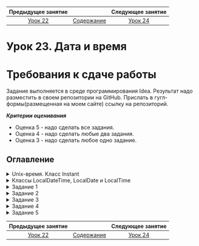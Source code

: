    Предыдущее занятие   |         &nbsp;          |   Следующее занятие    
:----------------------:|:-----------------------:|:----------------------:
 [Урок 22](LESSON22.MD) | [Содержание](../README.MD) | [Урок 24](LESSON24.MD)

# Урок 23. Дата и время

# Требования к сдаче работы

Задание выполняется в среде программирования Idea. Результат надо разместить в своем репозитории на GitHub.
Прислать в гугл-формы(размещенная на моем сайте) ссылку на репозиторий.

***Критерии оценивания***

* Оценка 5 - надо сделать все задания.
* Оценка 4 - надо сделать любые два задания.
* Оценка 3 - надо сделать любое одно задание.

## Оглавление

<details>

<summary>Unix-время. Класс Instant</summary>

## Unix-время. Класс Instant

В этой теме мы расскажем о том, как Java взаимодействует с временем внутри кода. 
Вам пригодятся эти знания для корректной работы программы в самых разных случаях:
* например, будильник, поставленный на 8:00, не должен прозвенеть в 5:00 — этого не случится, 
если время в приложении будет совпадать с временем пользователя;
* или доступное время доставки на сайте должно быть идентично значениям, хранящимся на сервере,
— для этого необходимо настроить синхронизацию времени между разными сервисами;
* а видеоконференция, запланированная на 10:30 по московскому времени,
в Перми начнётся вовремя — в 12:30, если ваша программа умеет учитывать часовые пояса.


### Unix-эпоха
В Java время хранится в виде целого числа — количества **миллисекунд**, прошедших с 0 часов
**0 минут 0 секунд 1 января 1970 года**. Такая точка отсчёта была выбрана 
разработчиками операционной системы `Unix`, «бабушки» большинства современных систем.
Почему именно этот день? Всё просто: на тот момент это была ближайшая круглая дата.

Точку начала, 0 часов 0 минут 0 секунд 1 января 1970 года, 
называют **Unix Epoch** (англ. «Unix-эпоха»), 
а саму систему представления времени — **Unix time** (англ. «Unix-время»).

![img.png](img.png)

Существует несколько стандартов измерения и записи времени. 
Вот два основных:
* **GMT** (англ. _Greenwich Mean Time_, «среднее время по гринвичскому меридиану») — момент, 
когда солнце находится в своей наивысшей точке точно над лондонским районом Гринвич, 
соответствует 12:00 дня GMT. 
Но так как вращение Земли неравномерно, то, согласно GMT, в каком-то году секунды будут 
«длиннее», в каком-то — наоборот, «короче». Этот стандарт времени принимался до 
1972 года.
* **UTC** (англ. _Coordinated Universal Time_, «всемирное координированное время») 
пришёл на смену гринвичскому среднему времени. В стандарте UTC все секунды постоянны
и отсчитываются с помощью специальных атомных часов.
В зависимости от местоположения и зимнего/летнего времени (если оно есть) к 
UTC добавляют или убавляют дополнительное время — это называется 
**смещением относительно UTC**. Например, время в Москве смещено на +3 часа относительно UTC, 
что обозначается как UTC+3.
> 💡 Unix-время соответствует времени UTC без какого-либо смещения — 
> его ещё иногда обозначают как UTC0.
 
Любой момент в системе Unix-времени представлен в виде целого числа — это количество миллисекунд от эпохи Unix. Например, 
1609416000000. Давайте посчитаем, что это за дата в конкретном часовом поясе. 
Допустим, в Москве. Для этого нужно:
* Посчитать, сколько в этом числе миллисекунд содержится полных дней, часов, минут и секунд, — 
18627 дней, 12 часов, 0 минут.
* Прибавить полученные значения к Unix-эпохе (
00:00:00 01.01.1970), получится дата и время в UTC0 — 12:00 31 декабря 2020 года.
* Добавить ещё 3 часа (смещение московского времени: UTC+3). Получим указанный момент Unix-времени, пересчитанный на московское время, —
15:00 31 декабря 2020 года.

Количество времени в миллисекундах от Unix-эпохи ещё называют **timestamp** (англ. «_метка времени_»). 
Метки времени — универсальный и общепринятый способ описания момента во времени в виде целого 
числа. Такое представление удобно и практично для передачи по сети или хранения в базе данных. 

Например, банки могут обрабатывать тысячи транзакций в секунду — и для каждой нужно сохранить 
точное время её открытия и закрытия. Если с каждой транзакцией передавать 
отдельными полями часы, минуты, секунды, миллисекунды, год, месяц, день, 
часовой пояс — это сильно увеличит объём данных. 
Эффективнее использовать метки времени: временная зона жёстко задана как UTC0, 
дата отсчёта известна, поэтому всё, что нужно передать, — 
это количество миллисекунд, прошедших с Unix-эпохи до возникновения события 
(например, исполнения транзакции). 


### Класс Instant и его методы

В Java есть класс, который представляет метки времени, — `Instant` (англ. «мгновение»). 
Он хранит не только количество миллисекунд от эпохи Unix, но и количество наносекунд(1 миллисекунда = 1 000 000 наносекунд.). 

`Instant` предоставляет много удобных статических методов.

#### Метод now()

Чтобы получить текущую метку времени, можно воспользоваться методом `now()`:

```java
Instant currentTimestamp = Instant.now(); 
```

В момент вызова метода `now()` создаётся экземпляр класса `Instant`, 
в котором будет храниться количество милли- и наносекунд Unix-времени. 

#### Метод toString()
Если у экземпляра `Instant` вызвать метод `toString()` (например, передав экземпляр
в System.out.println()), то дата и время будут выведены в формате
ISO 8601: год-месяц-деньTчасы:минуты:секундыZ. Например, 
12:45:50.123456 23 ноября 2021 года будет выглядеть как 2021-11-23T12:45:50.123456Z:

```java
import java.time.Instant;

class Practicum {
    public static void main(String[] args) {
        Instant currentTimestamp = Instant.now();
        System.out.println(currentTimestamp); 
    }
}
```

![img_1.png](img_1.png)

#### Метод toEpochMilli()

Посчитать количество миллисекунд с Unix-эпохи до конкретной метки времени можно 
с помощью метода `toEpochMilli()`:

```java
import java.time.Instant;

public class Practicum {
    public static void main(String[] args) {
        Instant currentTimestamp = Instant.now();
        long milliseconds = currentTimestamp.toEpochMilli();
        System.out.println(milliseconds);
    }
}
```

![img_2.png](img_2.png)

#### Методы ofEpochSecond(long epochSecond), ofEpochMilli(long epochMilli) и ofEpochSecond(long epochSecond, long nanoAdjustment)

Зная количество секунд от момента события до эпохи Unix, 
можно создать экземпляр класса `Instant` с помощью статического 
метода `ofEpochSecond(long epochSecond)`. Или `ofEpochMilli(long epochMilli)` — если 
известно количество миллисекунд. Если же нужен момент времени с точностью до наносекунд, 
можно воспользоваться методом `ofEpochSecond(long epochSecond, long nanoAdjustment)`:
передаётся количество секунд и отдельным числом — количество наносекунд.

Чтобы получить время до Unix-эпохи (так тоже можно!), нужно передать отрицательное число. 

Например, вывести на экран время запуска первого искусственного 
спутника Земли можно следующим образом:


```java
import java.time.Instant;

public class Practicum {
    public static void main(String[] args) {
        // передаём количество секунд с запуска спутника до Unix-эпохи
        Instant satelliteLaunchFromSec = Instant.ofEpochSecond(-386310686L);
        // или делаем то же самое в миллисекундах
        Instant satelliteLaunchFromMillis = Instant.ofEpochMilli(-386310686000L);
        
        System.out.println(satelliteLaunchFromSec + " — время запуска, заданное через секунды.");
        System.out.println(satelliteLaunchFromMillis + " — время запуска, заданное через миллисекунды.");
    }
}
```

![img_3.png](img_3.png)

В обоих случаях вывод будет одинаковым: `1957-10-04T19:28:34Z`.

Как и у многих других типов данных, у `Instant` есть ограничения на то, 
какой диапазон дат можно хранить в экземпляре класса. Верхняя граница 
содержится в константе `Instant.MAX`, нижняя — в `Instant.MIN`:

```java
import java.time.Instant;

class Practicum {
    public static void main(String[] args) {
        System.out.println(Instant.MIN);
        System.out.println(Instant.MAX);
    }
}
```

![img_4.png](img_4.png)

Да-да, `Instant` позволяет хранить даты от миллиарда лет до нашей эры 
и до миллиарда лет и одного года — нашей.

В секундах Unix-времени эти границы выглядят так:

```java

import java.time.Instant;

class Practicum {
    public static void main(String[] args) {
        System.out.println(Instant.ofEpochSecond(-3_155_701_416_721_920L));
        System.out.println(Instant.ofEpochSecond(31_556_889_864_403_199L, 999_999_999));
    }
} 
```

### Работа с экземплярами класса Instant

Экземпляры класса Instant — неизменямые. Это значит, что у уже существующего 
экземпляра нельзя поменять время: например, перевести его на час вперёд. 
Однако можно воспользоваться специальными методами для создания нового 
экземпляра на основе старого, но с другим временем:
* `plusSeconds(long secondsToAdd)` — создаёт экземпляр класса `Instant`, который будет отличаться от текущего на secondsToAdd секунд в бóльшую сторону;
* `plusMillis(long millisToAdd)` — на `millisToAdd` миллисекунд в бóльшую сторону;
* `plusNanos(long nanosToAdd)` — на `nanosToAdd` наносекунд в бóльшую сторону.

Аналогичные методы, но с изменениями в меньшую сторону:

* `minusSeconds(long secondsToSubtract)` — на `secondsToSubtract` секунд;
* `minusMillis(long millisToSubtract)` — на `millisToSubtract` миллисекунд;
* `minusNanos(long nanosToSubtract)` — на `nanosToSubtract` наносекунд.

Таким образом можно определить момент времени, который настанет через какое-то 
количество секунд. Например, этот код позволяет узнать, когда разогреется пицца в микроволновке:

```java
import java.time.Instant;

class Practicum {
    public static void main(String[] args) {
        //Пицца разогревается 180 секунд - это 3 минуты
        long seconds = 180;

        Instant currentMoment = Instant.now();
        System.out.println("Сейчас " + currentMoment);
        Instant futureMoment = currentMoment.plusSeconds(seconds);
        System.out.println("А через " + seconds + " секунд будет " + futureMoment 
                + " и пицца будет готова!");
    }
}
```

![img_6.png](img_6.png)


Что было раньше — курица или яйцо? Если и то и другое — экземпляры Instant, 
мы можем ответить на этот вопрос. Определить, как два момента времени расположены 
относительно друг друга на временной оси, можно с помощью следующих методов:

* `isAfter(Instant otherInstant)` — возвращает `true`, если время в экземпляре `Instant`, у которого вызывается метод, находится на временной шкале позже, чем `otherInstant`; и `false` — в противоположном случае;
* `isBefore(Instant otherInstant)` — возвращает `true`, если время в экземпляре `Instant`, у которого вызывается метод, находится на временной шкале раньше, чем `otherInstant`; и `false` — в противоположном случае;
* `equals(Object otherInstant)` — возвращает `true`, если оба экземпляра указывают на один и тот же момент во времени.

```java
import java.time.Instant;
import java.util.Random;

class Practicum {
    public static void main(String[] args) {
        int chickenUnixSecond = new Random().nextInt(1000000000);
        Instant chickenMoment = Instant.ofEpochSecond(chickenUnixSecond);

        int eggUnixSecond = new Random().nextInt(1000000000);
        Instant eggMoment = Instant.ofEpochSecond(eggUnixSecond);

        System.out.println("Курица появилась в " + chickenMoment);
        System.out.println("Яйцо появилось в " + eggMoment);

        if (chickenMoment.isBefore(eggMoment)) {
            System.out.println("Первой была курица!");
        }
        if (chickenMoment.isAfter(eggMoment)) {
            System.out.println("Первым было яйцо!");
        }
        if (chickenMoment.equals(eggMoment)) {
            System.out.println("Яйцо было одновременно с курицей ¯\\_(ツ)_/¯)!");
        }
    }
}
```

![img_5.png](img_5.png)

</details>


<details>

<summary>Классы LocalDateTime, LocalDate и LocalTime</summary>

## Классы LocalDateTime, LocalDate и LocalTime

### Класс LocalDateTime

Сохранить текущую дату и время можно с помощью специального класса `LocalDateTime` 
(англ. «местные **локальные** дата и время») и его метода `now()`:

```java
import java.time.LocalDateTime;

class Practicum {
    public static void main(String[] args) {
        // сохраняем в currentMoment текущее время и дату устройства,
        // на котором запускается код
        LocalDateTime currentMoment = LocalDateTime.now();
        System.out.println(currentMoment);
    }
}
```

![img_7.png](img_7.png)

Информацию о текущем времени программа берёт из устройства, на котором она запущена. 
Поэтому если на нём установлено неправильное время, 
то при вызове метода `now()` именно оно и будет сохранено в экземпляр класса `LocalDateTime`. 

> 💡 В этом заключается особенность этого класса: если часы на телефоне пользователя
> намеренно спешат на полчаса, потому что ему так удобно,
> и он ставит будильник, учитывая это смещение, — значит, так тому и быть.


Чтобы создать экземпляр класса `LocalDateTime`, нужно воспользоваться его статическим 
методом `of(...)`. Аргументы идут в порядке уменьшения точности: год, месяц, день месяца, 
часы, минуты, секунды, наносекунды. При этом наносекунды и секунды можно отбросить, 
а месяц удобнее задавать не через порядковый номер, а с помощью констант перечисления 
`java.time.Month`.

Запустите код и проверьте, что данные на выходе отображаются корректно.
Попробуйте создать свои экземпляры класса `LocalDateTime`:

```java
import java.time.LocalDateTime;

import static java.time.Month.FEBRUARY;

class Practicum {
    public static void main(String[] args) {
        // передаём все единицы времени
        // год, месяц, день, часы, минуты, секунды, наносекунды
        LocalDateTime newMillennium = LocalDateTime.of(2000, 1, 1, 0, 0, 0, 0);
        System.out.println(newMillennium);
        // не передаём секунды и наносекунды
        LocalDateTime alsoNewMillennium = LocalDateTime.of(2000, 1, 1, 0, 0);
        System.out.println(alsoNewMillennium);

        // используем месяц из констант перечисления java.time.Month
        LocalDateTime dateTimeOfTwos = LocalDateTime.of(2222, FEBRUARY, 2, 22, 22);
        System.out.println(dateTimeOfTwos);
    }
}
```

![img_8.png](img_8.png)


### Методы LocalDateTime

Аналогично классу `Instant`, у `LocalDateTime` есть методы для получения новых экземпляров 
на основе уже имеющихся значений:

* `plusYears(long years)`/`minusYears(long years)` — создаёт новый экземпляр даты и времени с прибавлением/вычитанием указанного количества лет;
* `plusMonths(long months)`/`minusMonths(long months)` — новый экземпляр с прибавлением/вычитанием количества месяцев;
* `plusWeeks(long weeks)`/`minusWeeks(long weeks)` — количества недель;
* `plusDays(long days)`/`minusDays(long days)` — дней;
* `plusHours(long hoursToAdd)`/`minusHours(long hoursToSubtract) `— часов;
* `plusMinutes(long minutesToAdd)`/`minusMinutes(long minutesToSubtract)` — минут;
* `plusSeconds(long secondstoAdd)`/`minusSeconds(long secondsToSubtract)` — секунд;
* `plusNanos(long nanosToAdd)`/`minusNanos(long nanosToSubtract)` — наносекунд.

Каждый вызов метода возвращает новый экземпляр класса:

```java
import java.time.LocalDateTime;

class Practicum {
    public static void main(String[] args) {
        LocalDateTime currentDateTime = LocalDateTime.now();
        System.out.println("Сейчас " + currentDateTime);

        LocalDateTime twoWeeksAgo = currentDateTime.minusWeeks(2);
        System.out.println("Две недели назад было " + twoWeeksAgo);

    }
}
```

![img_9.png](img_9.png)

А можно «цепочкой» вызвать сразу несколько методов:

```java
import java.time.LocalDateTime;

class Practicum {
    public static void main(String[] args) {
        LocalDateTime currentDateTime = LocalDateTime.now();
        System.out.println("Сейчас " + currentDateTime);

        LocalDateTime newDateTime = currentDateTime.plusMonths(3).plusWeeks(2);
        System.out.println("Через три с половиной месяца будет " + newDateTime);

    }
}
```

![img_10.png](img_10.png)

Экземпляры класса `LocalDateTime` можно сравнивать друг с другом с помощью следующих методов:
* `isBefore(LocalDateTime otherMoment)` — проверяет, находятся ли дата и время на временной
шкале раньше, чем дата и время, переданные в качестве параметра. 
Например, `lastYear.isBefore(nextYear)` вернёт `true`, если `lastYear` находится на 
временной шкале раньше, чем `nextYear`.
* `isAfter(LocalDateTime otherMoment)` — проверяет, находятся ли дата и время на временной 
шкале позже, чем дата и время, переданные в качестве параметра.
Например, `nextYear.isAfter(lastYear)` вернёт `true`, если `nextYear` находится на 
временной шкале позже, чем `lastYear`.
* `equals(LocalDateTime otherMoment)` — проверяет, равны ли две даты и их время. 
Например, `LocalDateTime.now().equals(newYear)` вернёт `true`, если текущие дата 
и время будут равны `newYear`.

```java
import java.time.LocalDateTime;

import static java.time.Month.JANUARY;

class Practicum {
    public static void main(String[] args) {
        LocalDateTime newYear = LocalDateTime.of(2022, JANUARY, 1, 0, 0);
        LocalDateTime now = LocalDateTime.now();
        System.out.println("Сейчас " + now);
        if (now.isBefore(newYear)) {
            System.out.println("С наступающим!");
        }
        if (now.isAfter(newYear)) {
            System.out.println("С прошедшим!");
        }
        if (now.equals(newYear)) {
            System.out.println("С Новым годом!");
        }
    }
}
```

![img_11.png](img_11.png)

### LocalDateTime и текст

Если сконвертировать экземпляр `LocalDateTime` в текст, то получится не самая
читаемая строка в формате ISO 8601:

```java
    2021-12-21T21:21:21.121212
``` 

Но формат можно изменить! Для этого в Java есть класс `DateTimeFormatter`. 
В его экземплярах описывается нужный формат вывода с помощью метода `ofPattern(String pattern)`
и специальных символов. Вот самые популярные из них:
* `dd` — день;
* `MM` — месяц;
* `yyyy` — год;
* `HH` — час;
* `mm` — минуты;
* `ss` — секунды;
* `SSS` — дробная часть секунд.

С этими символами существует множество конфигураций. Каких именно — читайте в документации. 
Так, например, можно вместо `yyyy` использовать `yy` для сокращённого написания года. 
Или воспользоваться паттерном `"dd.MM.yyyy, HH:mm"`, чтобы вывести дату в более 
привычном формате:

```java
import java.time.LocalDateTime;
import java.time.format.DateTimeFormatter;

class Practicum {
    public static void main(String[] args) {
        LocalDateTime now = LocalDateTime.now();
        System.out.println("Было: " + now);
        
        DateTimeFormatter formatter = DateTimeFormatter.ofPattern("dd.MM.yyyy, HH:mm");
        String formatDateTime = now.format(formatter);
        System.out.println("Стало: " + formatDateTime);
    }
}
```

![img_13.png](img_13.png)

Аналогично можно произвести обратное действие — с помощью статического метода `parse(..)` 
из строки получить экземпляр `LocalDateTime`. Если передать только строку, то конвертация 
произойдёт в формате ISO 8601. А если в дополнение 
к строке передать `DateTimeFormatter`, то конвертация будет выполнена из указанного паттерна:

```java
import java.time.LocalDateTime;
import java.time.format.DateTimeFormatter;

class Practicum {
    public static void main(String[] args) {
        LocalDateTime dateTime = LocalDateTime.parse("2021-12-21T21:21:21");
        System.out.println(dateTime);

        DateTimeFormatter formatter = DateTimeFormatter.ofPattern("dd.MM.yyyy, HH:mm");

        LocalDateTime anotherDateTime = LocalDateTime.parse("22.02.2022, 22:22", formatter);
        System.out.println(anotherDateTime);

        System.out.println(dateTime.isAfter(anotherDateTime));
    }
}
```

![img_14.png](img_14.png)

### LocalDateTime = LocalDate + LocalTime

Иногда время может понадобиться без даты, и наоборот: в некоторых задачах нужна дата, 
но не время. Для этих случаев есть классы `LocalDate` (англ. «местная **[локальная]** дата») 
и `LocalTime` (англ. «местное **[локальное]** время»). 
Их поведение аналогично поведению `LocalDateTime`, только с тем отличием, что:

* `LocalDate` оперирует годом, месяцем и днём;
* `LocalTime` — часами, минутами, секундами и наносекундами.

Для создания экземпляров `LocalTime` и `LocalDate` можно использовать метод `of(..)`.

Для `LocalTime` в качестве аргументов необходимо передать часы, минуты, 
секунды, наносекунды. Как и в `LocalDateTime`, наносекунды и секунды можно отбросить:

```java
LocalTime someTime = LocalTime.of(12, 15, 35, 999);
LocalTime anotherTime = LocalTime.of(12, 15);
```

Для `LocalDate` необходимо передать год, месяц и день:

```java
LocalDate someDate = LocalDate.of(2000, JANUARY, 1);
```

Также экземпляр `LocalDate` можно создать с помощью метода `ofYearDay(int year, int dayOfYear)`, 
передав год и порядковый номер дня в этом году:

```java
// создаём экземпляр LocalDate, в котором будет храниться 32-й день в году
LocalDate someDate = LocalDate.ofYearDay(2000, 32);
// это 1 февраля 2000 года
```

Методы `LocalDateTime` можно применять и для экземпляров `LocalDate` и `LocalTime`. Например, так:

```java
import java.time.LocalDate;
import java.time.LocalTime;

class Practicum {
    public static void main(String[] args) {
        LocalTime currentTime = LocalTime.now();
        System.out.println(currentTime);

        // проверяем, больше ли местное время 10:50 
        System.out.println(currentTime.isAfter(LocalTime.of(10, 50)));
      
      
        // создаём экземпляр LocalDate, в котором будет храниться дата 25 мая 2005 года
        LocalDate someDate = LocalDate.of(2005, 5, 25);
        System.out.println(someDate);

        // добавляем к 25 мая 2005 года 5 месяцев
        System.out.println(someDate.plusMonths(5));

    }
}
```

![img_15.png](img_15.png)

А ещё `LocalDate` и LocalTime можно извлечь из `LocalDateTime`:

```java
import java.time.LocalDate;
import java.time.LocalDateTime;
import java.time.LocalTime;

class Practicum {
    public static void main(String[] args) {
        LocalDateTime dateTime = LocalDateTime.now();

        // извлечём время
        LocalTime time = dateTime.toLocalTime();
        System.out.println(time);

        // извлечём дату
        LocalDate date = dateTime.toLocalDate();
        System.out.println(date);
    }
}
```

![img_16.png](img_16.png)

И собрать обратно:

```java
import java.time.LocalDate;
import java.time.LocalDateTime;
import java.time.LocalTime;

class Practicum {
    public static void main(String[] args) {
        // создадим по отдельности дату и время
        LocalTime time = LocalTime.now();
        LocalDate date = LocalDate.now();
        
        // соберём их вместе — в экземпляр LocalDateTime
        LocalDateTime newDateTime = LocalDateTime.of(date, time);
        System.out.println(newDateTime);
    }
}
```

![img_17.png](img_17.png)

Из `LocalDateTime`, `LocalDate` и `LocalTime` можно извлечь нужные единицы времени 
с помощью методов:
* `getYear()` — возвращает год;
* `getMonth()` — константу месяца;
* `getMonthValue()` — номер месяца;
* `getDayOfMonth()` — день месяца;
* `getHour()` — часы;
* `getMinute()` — минуты;
* `getSecond()` — секунды;
* `getNano()` — наносекунды.

Кроме этого, у `LocalDateTime` и `LocalDate` есть ещё два полезных метода:
* `getDayOfYear()` — возвращает порядковый номер дня в году,
* `getDayOfWeek()` — возвращает день недели — константу `java.time.DayOfWeek`.
* 
День программиста отмечается в 256-й день года. С помощью 
этих методов можно легко узнать, в какой именно:

```java
import java.time.LocalDate;

class Practicum {

    public static final int PROGRAMMER_YEAR_DAY = 256;

    public static void main(String[] args) {
        System.out.println("День программиста отмечается в " + PROGRAMMER_YEAR_DAY + "-й день в году.");
        LocalDate today = LocalDate.now();
        int currentYear = today.getYear();
        System.out.println("Сейчас " + currentYear + " год.");

        LocalDate programmerDay = LocalDate.ofYearDay(currentYear, PROGRAMMER_YEAR_DAY);
        System.out.println("Значит, в этом году день программиста — " + programmerDay.getDayOfMonth() +
                " " + programmerDay.getMonth());
        System.out.println("День недели — " + programmerDay.getDayOfWeek());
    }
}
```

![img_18.png](img_18.png)


</details>

<details>

<summary>Задание 1</summary>

## Задание 1

Допишите код так, чтобы на экран выводились две даты, 
отдалённые от Unix-эпохи на одинаковое количество миллисекунд

```java
import java.time.Instant;

public class Practicum {
    public static void main(String[] args) {
        long millis = 9_000_000_000L; // количество миллисекунд

        System.out.println(...); // дата millis миллисекунд после Unix-эпохи
        System.out.println(...); // дата millis миллисекунд до Unix-эпохи
    }
}
```

### Подсказки

* Воспользуйтесь методом `ofEpochMilli(long epochMilli)`.


</details>


<details>

<summary>Задание 2</summary>

## Задание 2

Фотограф Лёша большой романтик. Он любит встречать и провожать Солнце, наблюдая за ним через объектив камеры. Но у Лёши никак не получается подойти к окну вовремя. 

В сети Интернет он нашёл сложные формулы по расчёту времени рассвета и заката для разных точек на карте. Помогите Лёше сделать расписание на неделю, чтобы ничего не пропустить.

```java
import java.time.Instant;
import java.time.temporal.ChronoUnit;
import java.util.Scanner;

public class Practicum {

    // запросите у пользователя его координаты (долгота и широта) и затем
    // выведите расписание рассветов и закатов на сегодня
    // и ближайшую неделю в формате РАССВЕТ - ЗАКАТ
    public static void main(String[] args){
        Scanner scanner = new Scanner(System.in);
        System.out.println("Введите широту:");
        double userLatitude = scanner.nextDouble();

        System.out.println("Введите долготу: ");
        double userLongtitude = scanner.nextDouble();

        System.out.println("Введите вашу временную зону: ");
        int userTimezone = scanner.nextInt();

        System.out.println("Введите текущий год в формате unix (10 цифр): ");
        long startOfYear = scanner.nextLong();

        // нам нужно знать, когда начался этот год
        Instant startOfYearMoment = ...

        // и текущую дату
        Instant thisMoment = ...

        // и конечную дату нашего графика рассветов и закатов (плюс семь дней)
        Instant lastMoment = ...

        System.out.println("Рассвет - Закат, график на неделю:");
        do {
            int day = dayOfYearFromInstant(startOfYearMoment, thisMoment);

            // эти вычисления нужны для расчёта времени рассвета и заката,
            // но вы можете изучить их позже, когда освоите класс Instant
            int noonMinutes = localNoonMinutes(day, userTimezone, userLongtitude);
            double hourDelta = sunsetTimeHours(day, userLatitude);
            double noonHour = 12 + (noonMinutes / 60.0);
            double sunriseHour = noonHour - hourDelta;
            double sunsetHour = noonHour + hourDelta;

            System.out.printf("%s - %s\n", hhmmFromDouble(sunriseHour), hhmmFromDouble(sunsetHour));

            // эта конструкция позволит вам высчитать следующий день
            thisMoment = thisMoment.plus(1, ChronoUnit.DAYS);
        } while ( ... ); // вам нужно вывести график на семь дней

    }

    // эта функция высчитывает текущий день года по заданному моменту начала года и по заданному текущему времени
    private static int dayOfYearFromInstant(Instant startOfYear, Instant time) {
        long fromStartOfYear = ...
        return ... fromStartOfYear ...
    }

    // все формулы ниже вы можете просто использовать как есть
    
    // эта супер-сложная формула возвращает длительность половины
    // светового дня (от рассвета до полудня или от полудня до заката)
    static double sunsetTimeHours(int dayOfYear, double latitude){
        double rad = (Math.PI / 180);
        double factor = -1 * Math.tan(rad * latitude) * Math.tan(23.44 * rad * Math.sin(rad * (360 / 365.0) * (dayOfYear + 284.0)));
        if(factor <= -1 || factor >= 1){
            return 0.0;
        }
        return Math.abs(Math.acos(factor)) / (rad * 15);
    }

    // эта сложная формула является уравнением времени и возвращает поправку на несовершенство орбиты Земли
    static int equationOfTimeMinutes(int dayOfYear){
        return (int) Math.round(-7.655 * Math.sin(2 * Math.PI * dayOfYear / 365) + 9.873 * Math.sin(4 * Math.PI * dayOfYear / 365 + 3.588));
    }

    // эта не очень сложная формула возвращает поправку на истинный полдень (время, когда Солнце в зените)
    static int localNoonMinutes(int dayOfYear, int timeZone, double longtitude){
        return (int) Math.round(4.0 * (longtitude - (15 * (timeZone - 1)))) - equationOfTimeMinutes(dayOfYear);
    }

    // эта функция поможет превратить вещественное значение часа в привычный формат чч:мм
    static String hhmmFromDouble(double hour){
        return String.format("%d:%02d", (int) Math.floor(hour), (int) Math.round(60 * (hour - Math.floor(hour))));
    }

}
```

```java

```


### Подсказки

* Время в формате Unix для 2023 года — 1672520400, время в формате Unix для 2024 года – 1704067200, широта и долгота Москвы: 37.4, 55.4; временная зона: +3 часа.
* Выбирайте правильные методы преобразования `Instant` — в секунды или в миллисекунды.
* Учтите високосный год и периоды на границе двух годов, эти случаи сложнее обычных.
* В этом тренажёре нужно использовать свои знания о временных интервалах (минута, час, день).

</details>


<details>

<summary>Задание 3</summary>

## Задание 3

У индонезийской службы доставки JavaDelivery горячий сезон: она работает круглосуточно 
и ей срочно нужна программа для составления графика работы курьеров. 
Вам необходимо реализовать метод, который будет выводить на экран график в таком формате: 

```
Расписание смен:
Cмена 1. Начало: 2025-06-01T08:30, конец: 2025-06-01T13:30
Cмена 2. Начало: 2025-06-01T13:30, конец: 2025-06-01T18:30
Cмена 3. Начало: 2025-06-01T18:30, конец: 2025-06-01T23:30
Cмена 4. Начало: 2025-06-01T23:30, конец: 2025-06-02T04:30
Cмена 5. Начало: 2025-06-02T04:30, конец: 2025-06-02T09:30
```
Входные данные для этого метода:
* время начала рабочей смены (часы, минуты);
* продолжительность смены в часах;
* количество смен в графике.

Для теста выбрана дата 1 июня 2025 года. Добавьте проверку на то, что продолжительность 
одной смены — не более 8 часов.

```java

import java.time.LocalDateTime;

import static java.time.Month.JUNE;

class Practicum {

    public static final int START_YEAR = 2025;
    public static final int START_DAY = 1;
    public static final int MAX_SHIFT = 8;

    public static void main(String[] args) {
        printWorkHours(8, 30, 5, 5);
    }

    private static void printWorkHours(
            int startHours, // час, с которого начинается рабочая смена
            int startMinutes, // минута, с которой начинается рабочая смена
            int shiftContinuation, // продолжительность смены в часах
            int shiftAmount // количество смен
    ) {
        if (...) { // продолжительность смены не должна быть больше MAX_SHIFT часов
            System.out.println("Выбрано слишком большое время для рабочей смены!");
        }
        System.out.println("Расписание смен:");
        // создайте экземпляр класса: 
        // сформируйте дату и время начала первой смены. 
        // год и месяц уже заданы в константах.
        LocalDateTime startTime = ...
        LocalDateTime endTime;
        for (...) { // цикл должен начинаться с 1, а количество итераций должно быть равно количеству смен
            endTime = ... // вычислите дату и время окончания смены
            System.out.println("Cмена " + i + ". Начало: " + startTime + ", конец: " + endTime);
            ... // обновите переменную startTime
        }
    }
}

```

### Подсказки

* Создать переменную с датой и временем начала смены можно с помощью
`LocalDateTime.of(START_YEAR, JUNE, START_DAY, startHours, startMinutes)`.
* Чтобы вычислить дату и время окончания смены, необходимо воспользоваться методом 
`plusHours(shiftContinuation)`.

</details>

<details>
<summary>Задание 4</summary>

## Задание 4

Внешний API магазина присылает время оплаты в странном формате. 
С помощью методов `LocalDateTime` и `DateTimeFormatter` приведите его к корректному виду.
Входные данные:

```
14 часов 09 минут. Месяц: 02, День: 14, Год: 1966.
```
 
Выходные данные должны быть такими:

```
14_02_1966|14:09 
```

```java
import java.time.LocalDateTime;
import java.time.format.DateTimeFormatter;

class Practicum {
    public static void main(String[] args) {
        String input = "14 часов 09 минут. Месяц: 02, День: 14, Год: 1966.";

        printCorrectDateTime(input);
    }

    private static void printCorrectDateTime(String input) {
        DateTimeFormatter inputFormatter = ... // определите входной формат
        LocalDateTime dateTime = ... // сконвертируйте исходную строку в LocalDateTime

        DateTimeFormatter outputFormatter = ... // определите выходной формат
        System.out.println(...); // выведите результат на экран
    } 
}

```

### Подсказки

* Проверьте, что паттерн входных данных — `"HH часов mm минут. Месяц: MM, День: dd, Год: yyyy."`.
* Убедитесь, что патерн выходных данных — `"dd_MM_yyyy|HH:mm"`.







</details>


<details>
<summary>Задание 5</summary>

## Задание 5

Игорь придумал «Шифр Игоря» — это как шифр Цезаря, только Игоря.
И без букв. В его шифре числа кодируются с помощью даты и времени. 
Игорь написал метод по декодированию, но случайно стёр его и теперь 
не может восстановить пароль от архива с домашней работой. 
К счастью, входные данные у него сохранились. Помогите Игорю восстановить пароль 
от важного архива!

Инструкция по декодированию:
* Объединить экземпляр даты и экземпляр времени в экземпляр `LocalDateTime`.
* От полученного момента времени вычесть 2 месяца, 25 дней и 100 минут.
* В полученном результате перемножить порядковый номер дня в году и число часов.


```
import java.time.LocalDate;
import java.time.LocalDateTime;
import java.time.LocalTime;


class Practicum {
    public static void main(String[] args) {
        LocalDate secretDate = LocalDate.of(2020, 1, 10);
        LocalTime secretTime = LocalTime.of(12, 30);

        int result = decode(secretDate, secretTime);
        System.out.println(result);
    }

    private static int decode(LocalDate secretDate, LocalTime secretTime) {
        // объедините secretDate и secretTime
        ... newTime = ...

        // вычтите 2 месяца, 25 дней и 100 минут
        ... secretMoment = ...
        // найдите произведение порядкового номера дня в году и часов из secretMoment 
        return ... * ...;
    }
}


```

### Подсказки

* Объединить `LocalDate` и `LocalTime` можно с помощью метода `LocalDateTime.of(...)`.
* Вычесть необходимое количество месяцев поможет метод `minusMonths(...)`,
дней — `minusDays(...)`, минут — `minusMinutes(...)`.
* Порядковый номер дня в году и часы вернут методы `getDayOfYear()` и `getHour()` соответственно.

</details>


   Предыдущее занятие   |         &nbsp;          |   Следующее занятие    
:----------------------:|:-----------------------:|:----------------------:
 [Урок 22](LESSON22.MD) | [Содержание](../README.MD) | [Урок 24](LESSON24.MD) 